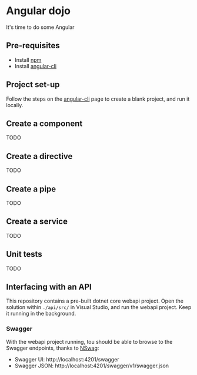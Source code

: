 # Angular dojo
It's time to do some Angular

## Pre-requisites
* Install [npm](https://www.npmjs.com/)
* Install [angular-cli](https://github.com/angular/angular-cli/)

## Project set-up
Follow the steps on the [angular-cli](https://github.com/angular/angular-cli/) page to create a blank project, and run it locally.

## Create a component
TODO

## Create a directive
TODO

## Create a pipe
TODO

## Create a service
TODO

## Unit tests
TODO

## Interfacing with an API
This repository contains a pre-built dotnet core webapi project. Open the solution within `./api/src/` in Visual Studio, and run the webapi project. Keep it running in the background.

### Swagger
With the webapi project running, tou should be able to browse to the Swagger endpoints, thanks to [NSwag](https://github.com/NSwag/NSwag):

* Swagger UI: http://localhost:4201/swagger
* Swagger JSON: http://localhost:4201/swagger/v1/swagger.json
